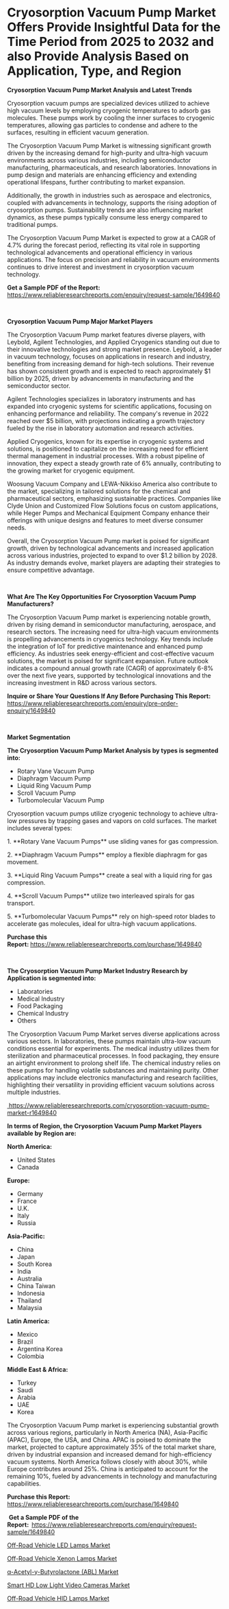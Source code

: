 <p><h1>Cryosorption Vacuum Pump Market Offers Provide Insightful Data for the Time Period from 2025 to 2032 and also Provide Analysis Based on Application, Type, and Region</h1></p><p><strong>Cryosorption Vacuum Pump Market Analysis and Latest Trends</strong></p>
<p><p>Cryosorption vacuum pumps are specialized devices utilized to achieve high vacuum levels by employing cryogenic temperatures to adsorb gas molecules. These pumps work by cooling the inner surfaces to cryogenic temperatures, allowing gas particles to condense and adhere to the surfaces, resulting in efficient vacuum generation. </p><p>The Cryosorption Vacuum Pump Market is witnessing significant growth driven by the increasing demand for high-purity and ultra-high vacuum environments across various industries, including semiconductor manufacturing, pharmaceuticals, and research laboratories. Innovations in pump design and materials are enhancing efficiency and extending operational lifespans, further contributing to market expansion. </p><p>Additionally, the growth in industries such as aerospace and electronics, coupled with advancements in technology, supports the rising adoption of cryosorption pumps. Sustainability trends are also influencing market dynamics, as these pumps typically consume less energy compared to traditional pumps. </p><p>The Cryosorption Vacuum Pump Market is expected to grow at a CAGR of 4.7% during the forecast period, reflecting its vital role in supporting technological advancements and operational efficiency in various applications. The focus on precision and reliability in vacuum environments continues to drive interest and investment in cryosorption vacuum technology.</p></p>
<p><strong>Get a Sample PDF of the Report:&nbsp;</strong> <a href="https://www.reliableresearchreports.com/enquiry/request-sample/1649840?utm_campaign=41&utm_medium=2&utm_source=Github&utm_content=ia&utm_term=26032025&utm_id=cryosorption-vacuum-pump">https://www.reliableresearchreports.com/enquiry/request-sample/1649840</a></p>
<p>&nbsp;</p>
<p><strong>Cryosorption Vacuum Pump Major Market Players</strong></p>
<p><p>The Cryosorption Vacuum Pump market features diverse players, with Leybold, Agilent Technologies, and Applied Cryogenics standing out due to their innovative technologies and strong market presence. Leybold, a leader in vacuum technology, focuses on applications in research and industry, benefiting from increasing demand for high-tech solutions. Their revenue has shown consistent growth and is expected to reach approximately $1 billion by 2025, driven by advancements in manufacturing and the semiconductor sector.</p><p>Agilent Technologies specializes in laboratory instruments and has expanded into cryogenic systems for scientific applications, focusing on enhancing performance and reliability. The company's revenue in 2022 reached over $5 billion, with projections indicating a growth trajectory fueled by the rise in laboratory automation and research activities.</p><p>Applied Cryogenics, known for its expertise in cryogenic systems and solutions, is positioned to capitalize on the increasing need for efficient thermal management in industrial processes. With a robust pipeline of innovation, they expect a steady growth rate of 6% annually, contributing to the growing market for cryogenic equipment.</p><p>Woosung Vacuum Company and LEWA-Nikkiso America also contribute to the market, specializing in tailored solutions for the chemical and pharmaceutical sectors, emphasizing sustainable practices. Companies like Clyde Union and Customized Flow Solutions focus on custom applications, while Heger Pumps and Mechanical Equipment Company enhance their offerings with unique designs and features to meet diverse consumer needs.</p><p>Overall, the Cryosorption Vacuum Pump market is poised for significant growth, driven by technological advancements and increased application across various industries, projected to expand to over $1.2 billion by 2028. As industry demands evolve, market players are adapting their strategies to ensure competitive advantage.</p></p>
<p>&nbsp;</p>
<p><strong>What Are The Key Opportunities For Cryosorption Vacuum Pump Manufacturers?</strong></p>
<p><p>The Cryosorption Vacuum Pump market is experiencing notable growth, driven by rising demand in semiconductor manufacturing, aerospace, and research sectors. The increasing need for ultra-high vacuum environments is propelling advancements in cryogenics technology. Key trends include the integration of IoT for predictive maintenance and enhanced pump efficiency. As industries seek energy-efficient and cost-effective vacuum solutions, the market is poised for significant expansion. Future outlook indicates a compound annual growth rate (CAGR) of approximately 6-8% over the next five years, supported by technological innovations and the increasing investment in R&D across various sectors.</p></p>
<p><strong>Inquire or Share Your Questions If Any Before Purchasing This Report:</strong> <a href="https://www.reliableresearchreports.com/enquiry/pre-order-enquiry/1649840?utm_campaign=41&utm_medium=2&utm_source=Github&utm_content=ia&utm_term=26032025&utm_id=cryosorption-vacuum-pump">https://www.reliableresearchreports.com/enquiry/pre-order-enquiry/1649840</a></p>
<p>&nbsp;</p>
<p><strong>Market Segmentation</strong></p>
<p><strong>The Cryosorption Vacuum Pump Market Analysis by types is segmented into:</strong></p>
<p><ul><li>Rotary Vane Vacuum Pump</li><li>Diaphragm Vacuum Pump</li><li>Liquid Ring Vacuum Pump</li><li>Scroll Vacuum Pump</li><li>Turbomolecular Vacuum Pump</li></ul></p>
<p><p>Cryosorption vacuum pumps utilize cryogenic technology to achieve ultra-low pressures by trapping gases and vapors on cold surfaces. The market includes several types: </p><p>1. **Rotary Vane Vacuum Pumps** use sliding vanes for gas compression.</p><p>2. **Diaphragm Vacuum Pumps** employ a flexible diaphragm for gas movement.</p><p>3. **Liquid Ring Vacuum Pumps** create a seal with a liquid ring for gas compression.</p><p>4. **Scroll Vacuum Pumps** utilize two interleaved spirals for gas transport.</p><p>5. **Turbomolecular Vacuum Pumps** rely on high-speed rotor blades to accelerate gas molecules, ideal for ultra-high vacuum applications.</p></p>
<p><strong>Purchase this Report:&nbsp;</strong><a href="https://www.reliableresearchreports.com/purchase/1649840?utm_campaign=41&utm_medium=2&utm_source=Github&utm_content=ia&utm_term=26032025&utm_id=cryosorption-vacuum-pump">https://www.reliableresearchreports.com/purchase/1649840</a></p>
<p>&nbsp;</p>
<p><strong>The Cryosorption Vacuum Pump Market Industry Research by Application is segmented into:</strong></p>
<p><ul><li>Laboratories</li><li>Medical Industry</li><li>Food Packaging</li><li>Chemical Industry</li><li>Others</li></ul></p>
<p><p>The Cryosorption Vacuum Pump Market serves diverse applications across various sectors. In laboratories, these pumps maintain ultra-low vacuum conditions essential for experiments. The medical industry utilizes them for sterilization and pharmaceutical processes. In food packaging, they ensure an airtight environment to prolong shelf life. The chemical industry relies on these pumps for handling volatile substances and maintaining purity. Other applications may include electronics manufacturing and research facilities, highlighting their versatility in providing efficient vacuum solutions across multiple industries.</p></p>
<p><a href="https://www.reliableresearchreports.com/cryosorption-vacuum-pump-market-r1649840?utm_campaign=41&utm_medium=2&utm_source=Github&utm_content=ia&utm_term=26032025&utm_id=cryosorption-vacuum-pump">&nbsp;https://www.reliableresearchreports.com/cryosorption-vacuum-pump-market-r1649840</a></p>
<p><strong>In terms of Region, the Cryosorption Vacuum Pump Market Players available by Region are:</strong></p>
<p>
    <p> <strong> North America: </strong>
        <ul>
            <li>United States</li>
            <li>Canada</li>
        </ul>
        </p> 
    <p> <strong> Europe: </strong>
        <ul>
            <li>Germany</li>
            <li>France</li>
            <li>U.K.</li>
            <li>Italy</li>
            <li>Russia</li>
        </ul>
        </p> 
    <p> <strong> Asia-Pacific: </strong>
        <ul>
            <li>China</li>
            <li>Japan</li>
            <li>South Korea</li>
            <li>India</li>
            <li>Australia</li>
            <li>China Taiwan</li>
            <li>Indonesia</li>
            <li>Thailand</li>
            <li>Malaysia</li>
        </ul>
        </p> 
    <p> <strong> Latin America: </strong>
        <ul>
            <li>Mexico</li>
            <li>Brazil</li>
            <li>Argentina Korea</li>
            <li>Colombia</li>
        </ul>
        </p> 
    <p> <strong> Middle East & Africa: </strong>
        <ul>
            <li>Turkey</li>
            <li>Saudi</li>
            <li>Arabia</li>
            <li>UAE</li>
            <li>Korea</li>
        </ul>
    </p>
    </p>
<p><p>The Cryosorption Vacuum Pump market is experiencing substantial growth across various regions, particularly in North America (NA), Asia-Pacific (APAC), Europe, the USA, and China. APAC is poised to dominate the market, projected to capture approximately 35% of the total market share, driven by industrial expansion and increased demand for high-efficiency vacuum systems. North America follows closely with about 30%, while Europe contributes around 25%. China is anticipated to account for the remaining 10%, fueled by advancements in technology and manufacturing capabilities.</p></p>
<p><strong>Purchase this Report: </strong><a href="https://www.reliableresearchreports.com/purchase/1649840?utm_campaign=41&utm_medium=2&utm_source=Github&utm_content=ia&utm_term=26032025&utm_id=cryosorption-vacuum-pump">https://www.reliableresearchreports.com/purchase/1649840</a></p>
<p>&nbsp;<strong>Get a Sample PDF of the Report:&nbsp;&nbsp;</strong><a href="https://www.reliableresearchreports.com/enquiry/request-sample/1649840?utm_campaign=41&utm_medium=2&utm_source=Github&utm_content=ia&utm_term=26032025&utm_id=cryosorption-vacuum-pump">https://www.reliableresearchreports.com/enquiry/request-sample/1649840</a></p>
<p><strong></strong></p>
<p><p><a href="https://github.com/minakibanov/Market-Research-Report-List-1/blob/main/off-road-vehicle-led-lamps-market.md?utm_campaign=41&utm_medium=2&utm_source=Github&utm_content=ia&utm_term=26032025&utm_id=cryosorption-vacuum-pump">Off-Road Vehicle LED Lamps Market</a></p><p><a href="https://github.com/gripeluigstt/Market-Research-Report-List-1/blob/main/off-road-vehicle-xenon-lamps-market.md?utm_campaign=41&utm_medium=2&utm_source=Github&utm_content=ia&utm_term=26032025&utm_id=cryosorption-vacuum-pump">Off-Road Vehicle Xenon Lamps Market</a></p><p><a href="https://github.com/muoioconzej8/Market-Research-Report-List-1/blob/main/a-acetyl-g-butyrolactone-abl-market.md?utm_campaign=41&utm_medium=2&utm_source=Github&utm_content=ia&utm_term=26032025&utm_id=cryosorption-vacuum-pump">α-Acetyl-γ-Butyrolactone (ABL) Market</a></p><p><a href="https://github.com/rvadencho/Market-Research-Report-List-1/blob/main/smart-hd-low-light-video-cameras-market.md?utm_campaign=41&utm_medium=2&utm_source=Github&utm_content=ia&utm_term=26032025&utm_id=cryosorption-vacuum-pump">Smart HD Low Light Video Cameras Market</a></p><p><a href="https://github.com/warshatulang0/Market-Research-Report-List-1/blob/main/off-road-vehicle-hid-lamps-market.md?utm_campaign=41&utm_medium=2&utm_source=Github&utm_content=ia&utm_term=26032025&utm_id=cryosorption-vacuum-pump">Off-Road Vehicle HID Lamps Market</a></p></p>